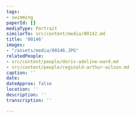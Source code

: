 ```yaml
---
tags:
- swimming
paperId: []
mediaType: Portrait
similarTo: src/content/media/00142.md
title: '00146'
images:
- "/assets/media/00146.JPG"
relatedPeople:
- src/content/people/doris-adeline-ward.md
- src/content/people/reginald-arthur-wilson.md
caption: ''
date: 
dateApprox: false
location: ''
description: ''
transcription: ''

---
```

